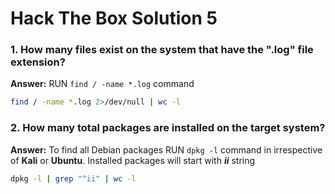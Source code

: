 # Hack The Box Solution 5

### 1.  How many files exist on the system that have the ".log" file extension?
**Answer:**  RUN `find / -name *.log` command
```bash
find / -name *.log 2>/dev/null | wc -l
```

### 2. How many total packages are installed on the target system?
**Answer:**  To find all Debian packages RUN `dpkg -l` command in irrespective of **Kali** or **Ubuntu**. Installed packages will start with ***ii*** string
```bash
dpkg -l | grep "^ii" | wc -l
```
